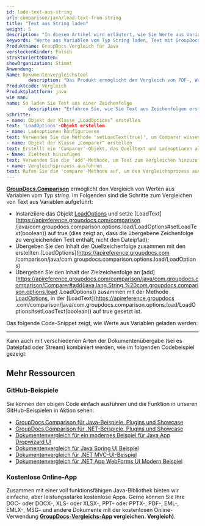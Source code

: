 ```yaml
---
id: lade-text-aus-string
url: comparison/java/load-text-from-string
title: "Text aus String laden"
weight: 5
description: "In diesem Artikel wird erläutert, wie Sie Werte aus Variablen vom Typ Zeichenfolge laden, wenn Sie GroupDocs.Comparison für Java verwenden."
keywords: "Werte aus Variablen vom Typ String laden, Text mit GroupDocs.Comparison laden"
Produktname: GroupDocs.Vergleich für Java
versteckenKinder: Falsch
strukturierteDaten:
showOrganization: Stimmt
Anwendung:
Name: Dokumentenvergleichstool
        description: "Das Produkt ermöglicht den Vergleich von PDF-, Word-, Excel-, PowerPoint-, AutoCad-, Bild-, Code- und vielen weiteren Dateiformaten. Die Vergleichs-API unterstützt auch das Akzeptieren oder Ablehnen von Änderungen, das Extrahieren von Dokumentinformationen und das Erstellen von Vergleichsberichten"
Produktcode: Vergleich
Produktplattform: java
wie man:
name: So laden Sie Text aus einer Zeichenfolge
        description: "Erfahren Sie, wie Sie Text aus Zeichenfolgen erstellen"
Schritte:
- name: Objekt der Klasse „LoadOptions“ erstellen
text: 'LoadOptions'-Objekt erstellen
- name: Ladeoptionen konfigurieren
text: Verwenden Sie die Methode 'setLoadText(true)', um Comparer wissen zu lassen, dass das Konstruktorargument Quelltext sein wird
- name: Objekt der Klasse „Comparer“ erstellen
text: Erstellt ein 'Comparer'-Objekt, das Quelltext und Ladeoptionen als Konstruktorargumente übergibt
- Name: Zieltext hinzufügen
text: Verwenden Sie die 'add'-Methode, um Text zum Vergleichen hinzuzufügen und Optionen zu laden
- name: Vergleichsprozess ausführen
text: Rufen Sie die 'compare'-Methode auf, um den Vergleichsprozess auszuführen und den Pfad des Ergebnisdokuments zu erhalten
---
```

[**GroupDocs.Comparison**](https://products.groupdocs.com/comparison/java) ermöglicht den Vergleich von Werten aus Variablen vom Typ *string*.
Im Folgenden sind die Schritte zum Vergleichen von Text aus Variablen aufgeführt:

* Instanziiere das Objekt [LoadOptions](https://apireference.groupdocs.com/comparison/java/com.groupdocs.comparison.options.load/LoadOptions) und setze [LoadText](https://apireference.groupdocs.com/comparison /java/com.groupdocs.comparison.options.load/LoadOptions#setLoadText(boolean)) auf true (dies zeigt an, dass die übergebene Zeichenfolge zu vergleichenden Text enthält, nicht den Dateipfad);
* Übergeben Sie den Inhalt der Quellzeichenfolge zusammen mit den erstellten [LoadOptions](https://apireference.groupdocs.com /comparison/java/com.groupdocs.comparison.options.load/LoadOptions)
* Übergeben Sie den Inhalt der Zielzeichenfolge an [add](https://apireference.groupdocs.com/comparison/java/com.groupdocs.comparison/Comparer#add(java.lang.String,%20com.groupdocs.comparison.options.load .LoadOptions)) zusammen mit der Methode [LoadOptions](https://apireference.groupdocs.com/comparison/java/com.groupdocs.comparison.options.load/LoadOptions), in der [LoadText](https://apireference.groupdocs .com/comparison/java/com.groupdocs.comparison.options.load/LoadOptions#setLoadText(boolean)) auf true gesetzt ist.

Das folgende Code-Snippet zeigt, wie Werte aus Variablen geladen werden:

<script src="https://gist.github.com/groupdocs-comparison-gists/425813e53c5d5fb0fd54bd7cbdbbc8cb.js"></script>
---

Kann auch mit verschiedenen Arten der Dokumentenübergabe (sei es Dateipfad oder Stream) kombiniert werden, wie im folgenden Codebeispiel gezeigt:

<script src="https://gist.github.com/groupdocs-comparison-gists/c600672647eab7f9c38ec9bd77466e67.js"></script>

## Mehr Ressourcen

### GitHub-Beispiele
Sie können den obigen Code einfach ausführen und die Funktion in unseren GitHub-Beispielen in Aktion sehen:

* [GroupDocs.Comparison für Java-Beispiele, Plugins und Showcase](https://github.com/groupdocs-comparison/GroupDocs.Comparison-for-Java)
* [GroupDocs.Comparison für .NET-Beispiele, Plugins und Showcase](https://github.com/groupdocs-comparison/GroupDocs.Comparison-for-.NET)
* [Dokumentenvergleich für ein modernes Beispiel für Java App Dropwizard UI](https://github.com/groupdocs-comparison/GroupDocs.Comparison-for-Java-Dropwizard)
* [Dokumentenvergleich für Java Spring UI Beispiel](https://github.com/groupdocs-comparison/GroupDocs.Comparison-for-Java-Spring)
* [Dokumentenvergleich für .NET MVC-UI-Beispiel](https://github.com/groupdocs-comparison/GroupDocs.Comparison-for-.NET-MVC)
* [Dokumentenvergleich für .NET App WebForms UI Modern Beispiel](https://github.com/groupdocs-comparison/GroupDocs.Comparison-for-.NET-WebForms)


### Kostenlose Online-App
Zusammen mit einer voll funktionsfähigen Java-Bibliothek bieten wir einfache, aber leistungsstarke kostenlose Apps.
Gerne können Sie Ihre DOC- oder DOCX-, XLS- oder XLSX-, PPT- oder PPTX-, PDF-, EML-, EMLX-, MSG- und andere Dokumente mit der kostenlosen Online-Verwendung **[GroupDocs-Vergleichs-App](https://products.groupdocs.app/) vergleichen. Vergleich)**.

